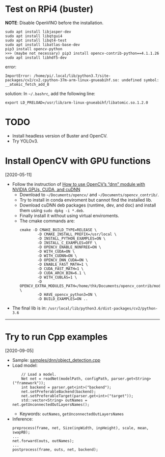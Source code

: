 # Test on RPi4 (buster)

__NOTE__: Disable OpenVINO before the installation.

```
sudo apt install libjasper-dev
sudo apt install libqtgui4 
sudo apt install libqt4-test
sudo apt install libatlas-base-dev 
pip3 install opencv-python
>>> (maybe not necessary) pip3 install opencv-contrib-python==4.1.1.26
sudo apt install libhdf5-dev 
```

error:
```
ImportError: /home/pi/.local/lib/python3.7/site-packages/cv2/cv2.cpython-37m-arm-linux-gnueabihf.so: undefined symbol: __atomic_fetch_add_8
```

solution:
In `~/.bashrc`, add the following line:
```
export LD_PRELOAD=/usr/lib/arm-linux-gnueabihf/libatomic.so.1.2.0
```

# TODO

* Install headless version of Buster and OpenCV.
* Try YOLOv3.

# Install OpenCV with GPU functions
[2020-05-11]

* Follow the instruction of [How to use OpenCV’s “dnn” module with NVIDIA GPUs, CUDA, and cuDNN](
https://www.pyimagesearch.com/2020/02/03/how-to-use-opencvs-dnn-module-with-nvidia-gpus-cuda-and-cudnn/)
  * Download to `~/Documents/opencv/` and `~/Documents/opencv_contrib/`.
  * Try to install in conda enviroment but cannot find the installed lib.
  * Download cuDNN deb packages (runtime, dev, and doc) and install them using `sudo dpkg -i *.deb`.
  * Finally install it without using virtual enviroments.
  * The cmake commands are:
    ```
    cmake -D CMAKE_BUILD_TYPE=RELEASE \
            -D CMAKE_INSTALL_PREFIX=/usr/local \
            -D INSTALL_PYTHON_EXAMPLES=ON \
            -D INSTALL_C_EXAMPLES=OFF \
            -D OPENCV_ENABLE_NONFREE=ON \
            -D WITH_CUDA=ON \
            -D WITH_CUDNN=ON \
            -D OPENCV_DNN_CUDA=ON \
            -D ENABLE_FAST_MATH=1 \
            -D CUDA_FAST_MATH=1 \
            -D CUDA_ARCH_BIN=6.1 \
            -D WITH_CUBLAS=1 \
            -D OPENCV_EXTRA_MODULES_PATH=/home/thk/Documents/opencv_contrib/modules \
            -D HAVE_opencv_python3=ON \
            -D BUILD_EXAMPLES=ON ..
    ```
* The final lib is in:
  `/usr/local/lib/python3.6/dist-packages/cv2/python-3.6`

---

# Try to run Cpp examples
[2020-09-05]

* Sample: [samples/dnn/object_detection.cpp](
https://github.com/opencv/opencv/blob/master/samples/dnn/object_detection.cpp)
* Load model:
  ```
      // Load a model.
      Net net = readNet(modelPath, configPath, parser.get<String>("framework"));
      int backend = parser.get<int>("backend");
      net.setPreferableBackend(backend);
      net.setPreferableTarget(parser.get<int>("target"));
      std::vector<String> outNames = net.getUnconnectedOutLayersNames();
  ```
  * Keywords: `outNames`, `getUnconnectedOutLayersNames`
* Inference:
  ```
  preprocess(frame, net, Size(inpWidth, inpHeight), scale, mean, swapRB);
  ...
  net.forward(outs, outNames);
  ...
  postprocess(frame, outs, net, backend);
  ```
